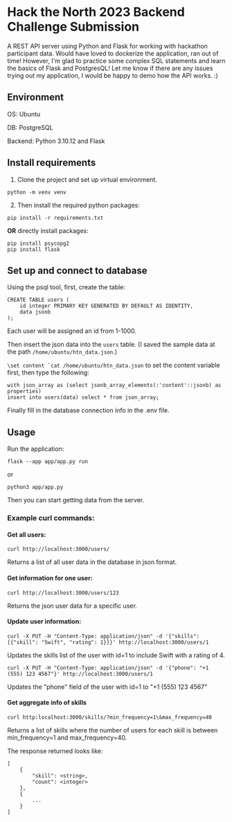 # Hack the North 2023 Backend Challenge Submission

A REST API server using Python and Flask for working with hackathon participant data. Would have loved to dockerize the application, ran out of time! However, I'm glad to practice some complex SQL statements and learn the basics of Flask and PostgresQL! Let me know if there are any issues trying out my application, I would be happy to demo how the API works. :)

## Environment
OS: Ubuntu

DB: PostgreSQL

Backend: Python 3.10.12 and Flask

## Install requirements
1. Clone the project and set up virtual environment.

```
python -m venv venv
```

 2. Then install the required python packages:


```
pip install -r requirements.txt
```

**OR** directly install packages:
```
pip install psycopg2
pip install flask
```

## Set up and connect to database

Using the psql tool, first, create the table:
```
CREATE TABLE users (
    id integer PRIMARY KEY GENERATED BY DEFAULT AS IDENTITY,
    data jsonb
);
```
Each user will be assigned an id from 1-1000. 

Then insert the json data into the ```users``` table. (I saved the sample data at the path ```/home/ubuntu/htn_data.json```.)

```\set content `cat /home/ubuntu/htn_data.json``` to set the content variable first, then type the following:

```
with json_array as (select jsonb_array_elements(:'content'::jsonb) as properties)
insert into users(data) select * from json_array;
```
Finally fill in the database connection info in the .env file.

## Usage

Run the application:
```
flask --app app/app.py run
```
or
```
python3 app/app.py
```

Then you can start getting data from the server.

### Example curl commands:

#### Get all users:

```curl http://localhost:3000/users/```

Returns a list of all user data in the database in json format.

#### Get information for one user:

```curl http://localhost:3000/users/123```

Returns the json user data for a specific user.

#### Update user information:

```curl -X PUT -H "Content-Type: application/json" -d '{"skills": [{"skill": "Swift", "rating": 1}]}' http://localhost:3000/users/1```

Updates the skills list of the user with id=1 to include Swift with a rating of 4.

```curl -X PUT -H "Content-Type: application/json" -d '{"phone": "+1 (555) 123 4567"}' http://localhost:3000/users/1```

Updates the "phone" field of the user with id=1 to "+1 (555) 123 4567"

#### Get aggregate info of skills

```curl http:localhost:3000/skills/?min_frequency=1\&max_frequency=40```

Returns a list of skills where the number of users for each skill is between min_frequency=1 and max_frequency=40.

The response returned looks like:
```
[
    {
        "skill": <string>, 
        "count": <integer>
    }, 
    {
        ...
    }
]
```

